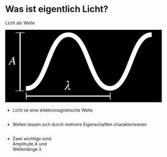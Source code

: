 # Was ist eigentlich Licht?
Licht als Welle

<div class="grid grid-cols-3 justify-center justify-items-center items-center min-h-100">
  <div class="col-span-2 self-center">
    <img src="/images/wave_compl.png" class="max-h-60 shadow-xl" />
  </div>
  <div class="list ml-5">

  <div>

  * Licht ist eine elektromagnetische Welle <br/>

  </div>
  <div>

  * Wellen lassen sich durch mehrere Eigenschaften charakterisieren
  
  </div>
  <div>

  * Zwei wichtige sind: <br/> Amplitude $A$ und <br/> Wellenlänge $\lambda$
  
  </div>
  </div>
</div>

<style>

  .list li{
    margin-bottom: 1.8rem !important;
  }
  .not-active {
  opacity: 0.1 !important;
  }
</style>